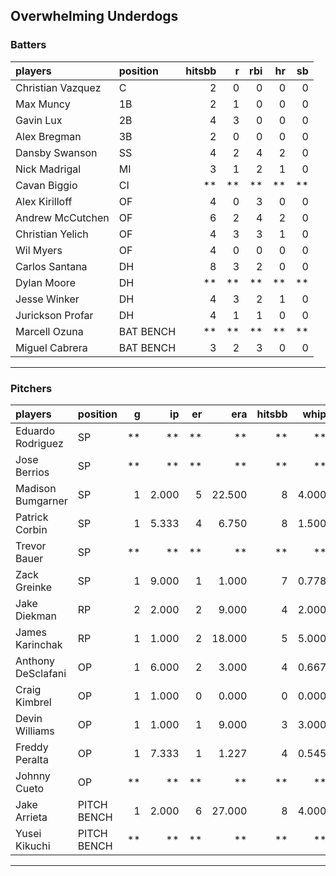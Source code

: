 ## Overwhelming Underdogs

### Batters

 
|players           |position  | hitsbb|  r| rbi| hr| sb| 
|:-----------------|:---------|------:|--:|---:|--:|--:| 
|Christian Vazquez |C         |      2|  0|   0|  0|  0| 
|Max Muncy         |1B        |      2|  1|   0|  0|  0| 
|Gavin Lux         |2B        |      4|  3|   0|  0|  0| 
|Alex Bregman      |3B        |      2|  0|   0|  0|  0| 
|Dansby Swanson    |SS        |      4|  2|   4|  2|  0| 
|Nick Madrigal     |MI        |      3|  1|   2|  1|  0| 
|Cavan Biggio      |CI        |     **| **|  **| **| **| 
|Alex Kirilloff    |OF        |      4|  0|   3|  0|  0| 
|Andrew McCutchen  |OF        |      6|  2|   4|  2|  0| 
|Christian Yelich  |OF        |      4|  3|   3|  1|  0| 
|Wil Myers         |OF        |      4|  0|   0|  0|  0| 
|Carlos Santana    |DH        |      8|  3|   2|  0|  0| 
|Dylan Moore       |DH        |     **| **|  **| **| **| 
|Jesse Winker      |DH        |      4|  3|   2|  1|  0| 
|Jurickson Profar  |DH        |      4|  1|   1|  0|  0| 
|Marcell Ozuna     |BAT BENCH |     **| **|  **| **| **| 
|Miguel Cabrera    |BAT BENCH |      3|  2|   3|  0|  0| 


* * *

### Pitchers

 
|players            |position    |  g|    ip| er|    era| hitsbb|  whip| so|  w| sv| 
|:------------------|:-----------|--:|-----:|--:|------:|------:|-----:|--:|--:|--:| 
|Eduardo Rodriguez  |SP          | **|    **| **|     **|     **|    **| **| **| **| 
|Jose Berrios       |SP          | **|    **| **|     **|     **|    **| **| **| **| 
|Madison Bumgarner  |SP          |  1| 2.000|  5| 22.500|      8| 4.000|  2|  0|  0| 
|Patrick Corbin     |SP          |  1| 5.333|  4|  6.750|      8| 1.500|  4|  0|  0| 
|Trevor Bauer       |SP          | **|    **| **|     **|     **|    **| **| **| **| 
|Zack Greinke       |SP          |  1| 9.000|  1|  1.000|      7| 0.778|  3|  1|  0| 
|Jake Diekman       |RP          |  2| 2.000|  2|  9.000|      4| 2.000|  1|  0|  0| 
|James Karinchak    |RP          |  1| 1.000|  2| 18.000|      5| 5.000|  1|  0|  1| 
|Anthony DeSclafani |OP          |  1| 6.000|  2|  3.000|      4| 0.667|  4|  1|  0| 
|Craig Kimbrel      |OP          |  1| 1.000|  0|  0.000|      0| 0.000|  3|  0|  1| 
|Devin Williams     |OP          |  1| 1.000|  1|  9.000|      3| 3.000|  3|  0|  0| 
|Freddy Peralta     |OP          |  1| 7.333|  1|  1.227|      4| 0.545|  9|  1|  0| 
|Johnny Cueto       |OP          | **|    **| **|     **|     **|    **| **| **| **| 
|Jake Arrieta       |PITCH BENCH |  1| 2.000|  6| 27.000|      8| 4.000|  1|  0|  0| 
|Yusei Kikuchi      |PITCH BENCH | **|    **| **|     **|     **|    **| **| **| **| 


* * *


